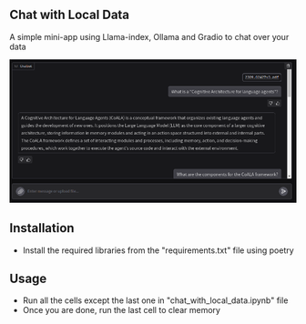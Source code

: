 ## Chat with Local Data

A simple mini-app using Llama-index, Ollama and Gradio to chat over your data

![alt text](image.png)

## Installation 
- Install the required libraries from the "requirements.txt" file using poetry


## Usage
- Run all the cells except the last one in "chat_with_local_data.ipynb" file
- Once you are done, run the last cell to clear memory 

